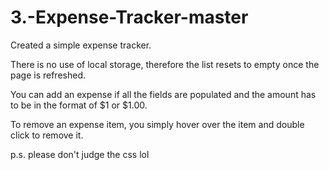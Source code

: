 # 3.-Expense-Tracker-master

Created a simple expense tracker.

There is no use of local storage, therefore the list resets to empty once the page is refreshed.

You can add an expense if all the fields are populated and the amount has to be in the format of $1 or $1.00.

To remove an expense item, you simply hover over the item and double click to remove it.

p.s. please don't judge the css lol
